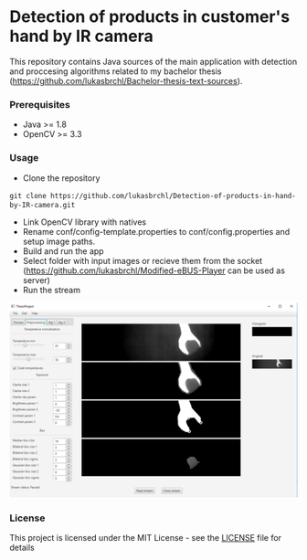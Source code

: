 # Detection of products in customer's hand by IR camera 
This repository contains Java sources of the main application with detection and proccesing algorithms 
related to my bachelor thesis (https://github.com/lukasbrchl/Bachelor-thesis-text-sources). 

### Prerequisites
* Java >= 1.8
* OpenCV >= 3.3

### Usage
* Clone the repository
```
git clone https://github.com/lukasbrchl/Detection-of-products-in-hand-by-IR-camera.git
```
* Link OpenCV library with natives
* Rename conf/config-template.properties to conf/config.properties and setup image paths.
* Build and run the app
* Select folder with input images or recieve them from the socket (https://github.com/lukasbrchl/Modified-eBUS-Player can be used as server)
* Run the stream

![Main app screen](app_screen.png) 

### License

This project is licensed under the MIT License - see the [LICENSE](LICENSE) file for details


